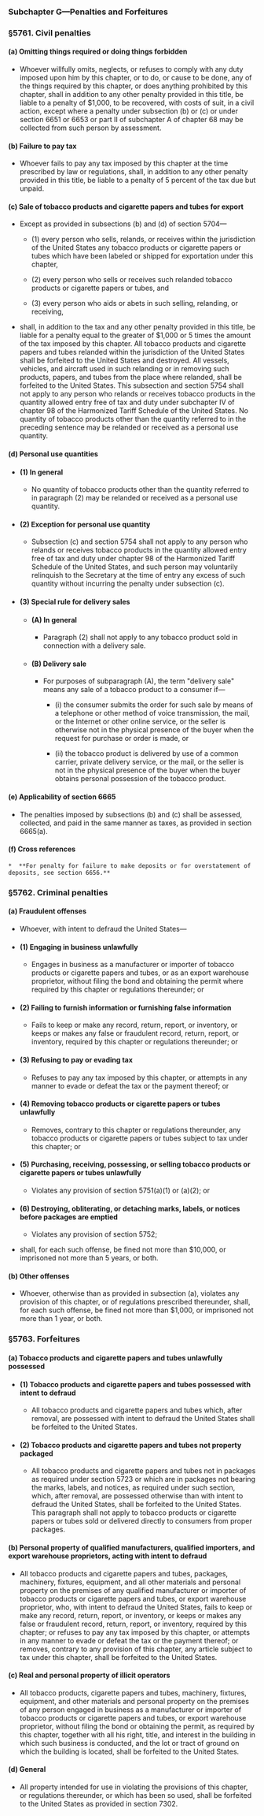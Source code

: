 ### **Subchapter G—Penalties and Forfeitures**

### §5761. Civil penalties
#### (a) Omitting things required or doing things forbidden
* Whoever willfully omits, neglects, or refuses to comply with any duty imposed upon him by this chapter, or to do, or cause to be done, any of the things required by this chapter, or does anything prohibited by this chapter, shall in addition to any other penalty provided in this title, be liable to a penalty of $1,000, to be recovered, with costs of suit, in a civil action, except where a penalty under subsection (b) or (c) or under section 6651 or 6653 or part II of subchapter A of chapter 68 may be collected from such person by assessment.

#### (b) Failure to pay tax
* Whoever fails to pay any tax imposed by this chapter at the time prescribed by law or regulations, shall, in addition to any other penalty provided in this title, be liable to a penalty of 5 percent of the tax due but unpaid.

#### (c) Sale of tobacco products and cigarette papers and tubes for export
* Except as provided in subsections (b) and (d) of section 5704—

  * (1) every person who sells, relands, or receives within the jurisdiction of the United States any tobacco products or cigarette papers or tubes which have been labeled or shipped for exportation under this chapter,

  * (2) every person who sells or receives such relanded tobacco products or cigarette papers or tubes, and

  * (3) every person who aids or abets in such selling, relanding, or receiving,


* shall, in addition to the tax and any other penalty provided in this title, be liable for a penalty equal to the greater of $1,000 or 5 times the amount of the tax imposed by this chapter. All tobacco products and cigarette papers and tubes relanded within the jurisdiction of the United States shall be forfeited to the United States and destroyed. All vessels, vehicles, and aircraft used in such relanding or in removing such products, papers, and tubes from the place where relanded, shall be forfeited to the United States. This subsection and section 5754 shall not apply to any person who relands or receives tobacco products in the quantity allowed entry free of tax and duty under subchapter IV of chapter 98 of the Harmonized Tariff Schedule of the United States. No quantity of tobacco products other than the quantity referred to in the preceding sentence may be relanded or received as a personal use quantity.

#### (d) Personal use quantities
* #### (1) In general
  * No quantity of tobacco products other than the quantity referred to in paragraph (2) may be relanded or received as a personal use quantity.

* #### (2) Exception for personal use quantity
  * Subsection (c) and section 5754 shall not apply to any person who relands or receives tobacco products in the quantity allowed entry free of tax and duty under chapter 98 of the Harmonized Tariff Schedule of the United States, and such person may voluntarily relinquish to the Secretary at the time of entry any excess of such quantity without incurring the penalty under subsection (c).

* #### (3) Special rule for delivery sales
  * #### (A) In general
    * Paragraph (2) shall not apply to any tobacco product sold in connection with a delivery sale.

  * #### (B) Delivery sale
    * For purposes of subparagraph (A), the term "delivery sale" means any sale of a tobacco product to a consumer if—

      * (i) the consumer submits the order for such sale by means of a telephone or other method of voice transmission, the mail, or the Internet or other online service, or the seller is otherwise not in the physical presence of the buyer when the request for purchase or order is made, or

      * (ii) the tobacco product is delivered by use of a common carrier, private delivery service, or the mail, or the seller is not in the physical presence of the buyer when the buyer obtains personal possession of the tobacco product.

#### (e) Applicability of section 6665
* The penalties imposed by subsections (b) and (c) shall be assessed, collected, and paid in the same manner as taxes, as provided in section 6665(a).

#### (f) Cross references
    *  **For penalty for failure to make deposits or for overstatement of deposits, see section 6656.**

### §5762. Criminal penalties
#### (a) Fraudulent offenses
* Whoever, with intent to defraud the United States—

* #### (1) Engaging in business unlawfully
  * Engages in business as a manufacturer or importer of tobacco products or cigarette papers and tubes, or as an export warehouse proprietor, without filing the bond and obtaining the permit where required by this chapter or regulations thereunder; or

* #### (2) Failing to furnish information or furnishing false information
  * Fails to keep or make any record, return, report, or inventory, or keeps or makes any false or fraudulent record, return, report, or inventory, required by this chapter or regulations thereunder; or

* #### (3) Refusing to pay or evading tax
  * Refuses to pay any tax imposed by this chapter, or attempts in any manner to evade or defeat the tax or the payment thereof; or

* #### (4) Removing tobacco products or cigarette papers or tubes unlawfully
  * Removes, contrary to this chapter or regulations thereunder, any tobacco products or cigarette papers or tubes subject to tax under this chapter; or

* #### (5) Purchasing, receiving, possessing, or selling tobacco products or cigarette papers or tubes unlawfully
  * Violates any provision of section 5751(a)(1) or (a)(2); or

* #### (6) Destroying, obliterating, or detaching marks, labels, or notices before packages are emptied
  * Violates any provision of section 5752;


* shall, for each such offense, be fined not more than $10,000, or imprisoned not more than 5 years, or both.

#### (b) Other offenses
* Whoever, otherwise than as provided in subsection (a), violates any provision of this chapter, or of regulations prescribed thereunder, shall, for each such offense, be fined not more than $1,000, or imprisoned not more than 1 year, or both.

### §5763. Forfeitures
#### (a) Tobacco products and cigarette papers and tubes unlawfully possessed
* #### (1) Tobacco products and cigarette papers and tubes possessed with intent to defraud
  * All tobacco products and cigarette papers and tubes which, after removal, are possessed with intent to defraud the United States shall be forfeited to the United States.

* #### (2) Tobacco products and cigarette papers and tubes not property packaged
  * All tobacco products and cigarette papers and tubes not in packages as required under section 5723 or which are in packages not bearing the marks, labels, and notices, as required under such section, which, after removal, are possessed otherwise than with intent to defraud the United States, shall be forfeited to the United States. This paragraph shall not apply to tobacco products or cigarette papers or tubes sold or delivered directly to consumers from proper packages.

#### (b) Personal property of qualified manufacturers, qualified importers, and export warehouse proprietors, acting with intent to defraud
* All tobacco products and cigarette papers and tubes, packages, machinery, fixtures, equipment, and all other materials and personal property on the premises of any qualified manufacturer or importer of tobacco products or cigarette papers and tubes, or export warehouse proprietor, who, with intent to defraud the United States, fails to keep or make any record, return, report, or inventory, or keeps or makes any false or fraudulent record, return, report, or inventory, required by this chapter; or refuses to pay any tax imposed by this chapter, or attempts in any manner to evade or defeat the tax or the payment thereof; or removes, contrary to any provision of this chapter, any article subject to tax under this chapter, shall be forfeited to the United States.

#### (c) Real and personal property of illicit operators
* All tobacco products, cigarette papers and tubes, machinery, fixtures, equipment, and other materials and personal property on the premises of any person engaged in business as a manufacturer or importer of tobacco products or cigarette papers and tubes, or export warehouse proprietor, without filing the bond or obtaining the permit, as required by this chapter, together with all his right, title, and interest in the building in which such business is conducted, and the lot or tract of ground on which the building is located, shall be forfeited to the United States.

#### (d) General
* All property intended for use in violating the provisions of this chapter, or regulations thereunder, or which has been so used, shall be forfeited to the United States as provided in section 7302.